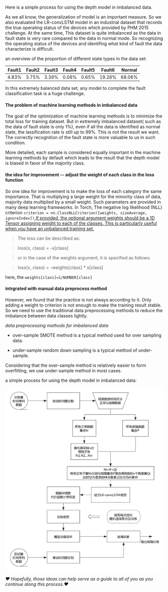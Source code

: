 
Here is a simple process for using the depth model in imbalanced data.

As we all know, the generalization of model is an important measure. So we also evaluated the LR-convLSTM model in an industrial dataset that records the true operating status of the devices which provided by PHM 2015 challenge. At the same time, This dataset is quite imbalanced as the data in fault state is very rare compared to the data in normal mode. So recognizing the operating status of the devices and identifing what kind of fault the data characterize is difficult. 

an overview of the proportion of different state types in the data set:

|Fault1|Fault2|Fault3|Fault4|Fault5|Fault6|Normal|
|---|---|---|---|---|---|---|
|4.83%|3.75%|3.39%|0.06%|0.65%|19.26%|68.06%|

In this extremely balanced data set, any model to complete the fault classification task is a huge challenge. 

#### The problem of machine learning methods in imbalanced data

The goal of the optimization of machine learning methods is to minimize the total loss for training dataset. But in extremely imbalanced dataset( such as the data of fault state is only 1%), even if all the data is identified as normal state, the lassification rate is still up to 99%. This is not the result we want. The correctly recognition of the fault state is more valuable to us in such condition.

More detailed, each sample is considered equally important in the machine learning methods by default which leads to the result that the depth model is biased in favor of the majority class.

#### the idea for improvement -- adjust the weight of each class in the loss function

So one idea for improvement is to make the loss of each category the same importance. That is multiplying a large weight for the minority class of data, majority data multiplied by a small weight. Such parameters are provided in many deep learning frameworks. In Torch, The negative log likelihood (NLL) criterion `criterion = nn.ClassNLLCriterion([weights, sizeAverage, ignoreIndex])`,[If provided, the optional argument weights should be a 1D Tensor assigning weight to each of the classes. This is particularly useful when you have an unbalanced training set.](https://github.com/torch/nn/blob/master/doc/criterion.md#nn.ClassNLLCriterion)

> The loss can be described as:

> 	loss(x, class) = -x[class]

> or in the case of the weights argument, it is specified as follows:

> 	loss(x, class) = -weights[class] * x[class]

here, the `weights[class]=1/NUMBER[class]`

#### intrgrated with manual data preprocess method

However, we found that the practice is not always according to it. Only adding a weight to criterion is not enough to make the training result stable. So we need to use the traditional data preprocessing methods to reduce the imbalance between data classes lightly. 

*data preprocessing methods for imbalanced data*

* over-sample
	SMOTE method is a typical method used for over sampling data.

* under-sample
	random down sampling is a typical method of under-sample.

Considering that the over-sample method is relatively easier to form overfitting, we use under-sample method in most cases.

a simple process for using the depth model in imbalanced data:

![](normalDetect.png)

*❤️ Hopefully, those ideas can help serve as a guide to all of you as you continue along this process.❤️*
